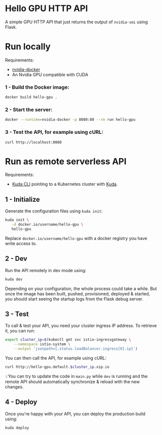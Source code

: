 # Hello GPU HTTP API

A simple GPU HTTP API that just returns the output of `nvidia-smi` using Flask.

# Run locally

Requirements:

- [nvidia-docker](#)
- An Nvidia GPU compatible with CUDA

### 1 - Build the Docker image:

```bash
docker build hello-gpu .
```

### 2 - Start the server:

```bash
docker --runtime=nvidia-docker -p 8080:80 --rm run hello-gpu
```

### 3 - Test the API, for example using cURL:

```
curl http://localhost:8080
```

# Run as remote serverless API

Requirements:

- [Kuda CLI](#) pointing to a Kubernetes cluster with [Kuda](#).

## 1 - Initialize

Generate the configuration files using `kuda init`:

```bash
kuda init \
   -d docker.io/username/hello-gpu \
   hello-gpu
```

Replace `docker.io/username/hello-gpu` with a docker registry you have write
access to.

## 2 - Dev

Run the API remotely in dev mode using:

```bash
kuda dev
```

Depending on your configuration, the whole process could take a while.
But once the image has been built, pushed, provisioned, deployed & started,
you should start seeing the startup logs from the Flask debug server.

## 3 - Test

To call & test your API, you need your cluster ingress IP address.
To retrieve it, you can run:

```bash
export cluster_ip=$(kubectl get svc istio-ingressgateway \
    --namespace istio-system \
    --output 'jsonpath={.status.loadBalancer.ingress[0].ip}')
```

You can then call the API, for example using cURL:

```bash
curl http://hello-gpu.default.$cluster_ip.xip.io
```

💡You can try to update the code in `main.py` while `dev`
is running and the remote API should automatically synchronize & reload
with the new changes.

## 4 - Deploy

Once you're happy with your API, you can deploy the production build using:

```bash
kuda deploy
```
